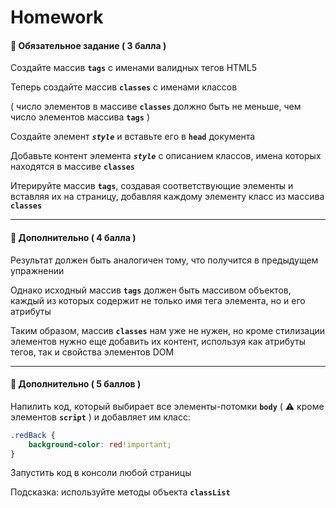 # Homework

#### :briefcase: Обязательное задание ( 3 балла )

Создайте массив **`tags`** с именами валидных тегов HTML5

Теперь создайте массив **`classes`** с именами классов

( число элементов в массиве **`classes`** должно быть не меньше, чем число элементов массива **`tags`** )

Создайте элемент **_`style`_** и вставьте его в **`head`** документа

Добавьте контент элемента **_`style`_** с описанием классов, имена которых находятся в массиве **`classes`**

Итерируйте массив **`tags`**, создавая соответствующие элементы и вставляя их на страницу, добавляя каждому элементу класс из массива **`classes`**

***

#### :briefcase: Дополнительно ( 4 балла )

Результат должен быть аналогичен тому, что получится в предыдущем упражнении

Однако исходный массив **`tags`** должен быть массивом объектов, каждый из которых содержит не только имя тега элемента, но и его атрибуты

Таким образом, массив **`classes`** нам уже не нужен, но кроме стилизации элементов нужно еще добавить их контент, используя как атрибуты тегов, так и свойства элементов DOM

***

#### :briefcase: Дополнительно ( 5 баллов )

Напилить код, который выбирает все элементы-потомки **`body`** ( :warning: кроме элементов **`script`** ) и добавляет им класc:

```css
.redBack {
    background-color: red!important;
}
```

Запустить код в консоли любой страницы

Подсказка: используйте методы объекта **`classList`**